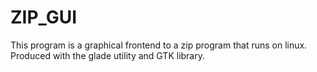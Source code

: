 # ZIP_GUI
This program is a graphical frontend to a zip program that runs on linux. Produced with the glade utility and GTK library.
